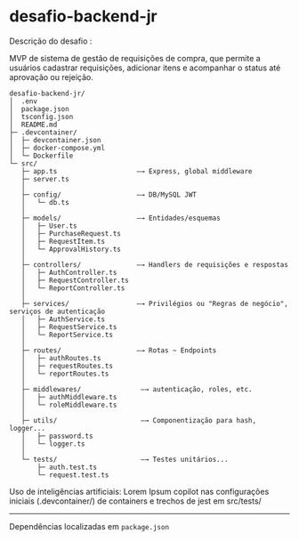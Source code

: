 # desafio-backend-jr
Descrição do desafio :

MVP de sistema de gestão de requisições de compra, que permite a usuários cadastrar requisições, adicionar itens e acompanhar o status até aprovação ou rejeição.

```directory tree
desafio-backend-jr/
│  .env
│  package.json
│  tsconfig.json
│  README.md
├─ .devcontainer/
│  ├─ devcontainer.json
│  ├─ docker-compose.yml
│  └─ Dockerfile
└─ src/
   ├─ app.ts                    —→ Express, global middleware
   ├─ server.ts
   │
   ├─ config/                   —→ DB/MySQL JWT
   │   └─ db.ts
   │
   ├─ models/                   —→ Entidades/esquemas
   │   ├─ User.ts
   │   ├─ PurchaseRequest.ts
   │   ├─ RequestItem.ts
   │   └─ ApprovalHistory.ts
   │
   ├─ controllers/              —→ Handlers de requisições e respostas
   │   ├─ AuthController.ts
   │   ├─ RequestController.ts
   │   └─ ReportController.ts
   │
   ├─ services/                 —→ Privilégios ou "Regras de negócio", serviços de autenticação
   │   ├─ AuthService.ts
   │   ├─ RequestService.ts
   │   └─ ReportService.ts
   │
   ├─ routes/                   —→ Rotas ~ Endpoints
   │   ├─ authRoutes.ts
   │   ├─ requestRoutes.ts
   │   └─ reportRoutes.ts
   │
   ├─ middlewares/               —→ autenticação, roles, etc.
   │   ├─ authMiddleware.ts
   │   └─ roleMiddleware.ts
   │
   ├─ utils/                     —→ Componentização para hash, logger...
   │   ├─ password.ts
   │   └─ logger.ts
   │
   └─ tests/                     —→ Testes unitários...
       ├─ auth.test.ts
       └─ request.test.ts
```

Uso de inteligências artificiais:
Lorem Ipsum copilot nas configurações iniciais (.devcontainer/) de containers e trechos de jest em src/tests/


---

Dependências localizadas em ```package.json```

